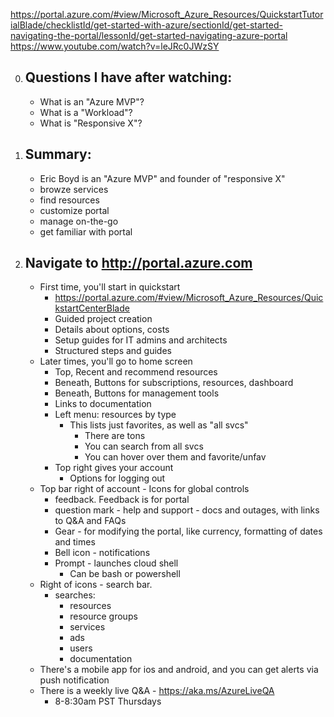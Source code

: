 https://portal.azure.com/#view/Microsoft_Azure_Resources/QuickstartTutorialBlade/checklistId/get-started-with-azure/sectionId/get-started-navigating-the-portal/lessonId/get-started-navigating-azure-portal
https://www.youtube.com/watch?v=leJRc0JWzSY

0. ## Questions I have after watching:
   - What is an "Azure MVP"?
   - What is a "Workload"?
   - What is "Responsive X"?
1. ## Summary:

   - Eric Boyd is an "Azure MVP" and founder of "responsive X"
   - browze services
   - find resources
   - customize portal
   - manage on-the-go
   - get familiar with portal

2. ## Navigate to http://portal.azure.com
   - First time, you'll start in quickstart
     - https://portal.azure.com/#view/Microsoft_Azure_Resources/QuickstartCenterBlade
     - Guided project creation
     - Details about options, costs
     - Setup guides for IT admins and architects
     - Structured steps and guides
   - Later times, you'll go to home screen
     - Top, Recent and recommend resources
     - Beneath, Buttons for subscriptions, resources, dashboard
     - Beneath, Buttons for management tools
     - Links to documentation
     - Left menu: resources by type
       - This lists just favorites, as well as "all svcs"
         - There are tons
         - You can search from all svcs
         - You can hover over them and favorite/unfav
     - Top right gives your account
       - Options for logging out
   - Top bar right of account - Icons for global controls
     - feedback. Feedback is for portal
     - question mark - help and support - docs and outages, with links to Q&A and FAQs
     - Gear - for modifying the portal, like currency, formatting of dates and times
     - Bell icon - notifications
     - Prompt - launches cloud shell
       - Can be bash or powershell
   - Right of icons - search bar.
     - searches:
       - resources
       - resource groups
       - services
       - ads
       - users
       - documentation
   - There's a mobile app for ios and android, and you can get alerts via push notification
   - There is a weekly live Q&A - https://aka.ms/AzureLiveQA
     - 8-8:30am PST Thursdays
